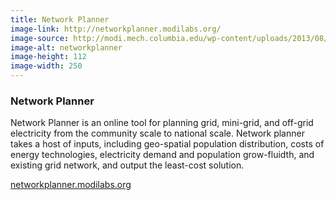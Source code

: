 ```yaml
---
title: Network Planner
image-link: http://networkplanner.modilabs.org/
image-source: http://modi.mech.columbia.edu/wp-content/uploads/2013/08/networkplanner.png
image-alt: networkplanner
image-height: 112
image-width: 250
---
```

<h3>Network Planner</h3>
<p>Network Planner is an online tool for planning grid, mini-grid, and off-grid electricity from the community scale to national scale. Network planner takes a host of inputs, including geo-spatial population distribution, costs of energy technologies, electricity demand and population grow-fluidth, and existing grid network, and output the least-cost solution.</p>
<a href="http://networkplanner.modilabs.org/" target="blank"> networkplanner.modilabs.org </a>
